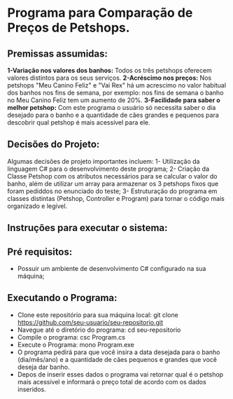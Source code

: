 # Programa para Comparação de Preços de Petshops.
## Premissas assumidas:
**1-Variação nos valores dos banhos:** Todos os três petshops oferecem valores distintos para os seus serviços.
**2-Acréscimo nos preços:** Nos petshops "Meu Canino Feliz" e "Vai Rex" há um acrescimo no valor habitual dos banhos nos fins de semana, por exemplo: nos fins de semana o banho no Meu Canino Feliz tem um aumento de 20%.
**3-Facilidade para saber o melhor petshop:** Com este programa o usuário só necessita saber o dia desejado para o banho e a quantidade de cães grandes e pequenos para descobrir qual petshop é mais acessível para ele.
## Decisões do Projeto:
Algumas decisões de projeto importantes incluem:
1- Utilização da linguagem C# para o desenvolvimento deste programa;
2- Criação da Classe Petshop com os atributos necessários para se calcular o valor do banho, além de utilizar um array para armazenar os 3 petshops fixos que foram pediddos no enunciado do teste;
3- Estruturação do programa em classes distintas (Petshop, Controller e Program) para tornar o código mais organizado e legível.
## Instruções para executar o sistema:
## Pré requisitos:
- Possuir um ambiente de desenvolvimento C#  configurado na sua máquina;
## Executando o Programa:
- Clone este repositório para sua máquina local:
git clone https://github.com/seu-usuario/seu-repositorio.git
- Navegue até o diretório do programa:
 cd seu-repositorio
- Compile o programa:
csc Program.cs
- Execute o Programa:
mono Program.exe
- O programa pedirá para que você insira a data desejada para o banho (dia/mês/ano) e a quantidade de cães pequenos e grandes que você deseja dar banho.
- Depos de inserir esses dados o programa vai retornar qual é o petshop mais acessível e informará o preço total de acordo com os dados inseridos.
  
